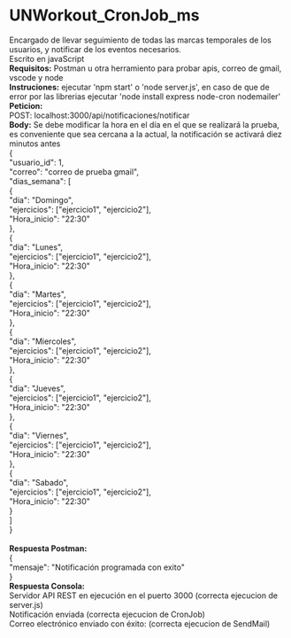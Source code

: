 # UNWorkout_CronJob_ms
Encargado de llevar seguimiento de todas las marcas temporales de los usuarios, y notificar de los eventos necesarios.<br>
Escrito en javaScript <br>
**Requisitos:** Postman u otra herramiento para probar apis, correo de gmail, vscode y node <br>
**Instruciones:** ejecutar 'npm start' o 'node server.js', en caso de que de error por las librerias ejecutar 'node install express node-cron nodemailer'<br>
**Peticion:** <br>
POST: localhost:3000/api/notificaciones/notificar<br>
**Body:** Se debe modificar la hora en el día en el que se realizará la prueba, es conveniente que sea cercana a la actual, la notificación se activará diez minutos antes<br>
{<br>
    "usuario_id": 1,<br>
    "correo": "correo de prueba gmail",<br>
    "dias_semana": [<br>
        {<br>
        "dia": "Domingo",<br>
        "ejercicios": ["ejercicio1", "ejercicio2"],<br>
        "Hora_inicio": "22:30"<br>
        },<br>
        {<br>
        "dia": "Lunes",<br>
        "ejercicios": ["ejercicio1", "ejercicio2"],<br>
        "Hora_inicio": "22:30"<br>
        },<br>
        {<br>
        "dia": "Martes",<br>
        "ejercicios": ["ejercicio1", "ejercicio2"],<br>
        "Hora_inicio": "22:30"<br>
        },<br>
        {<br>
        "dia": "Miercoles",<br>
        "ejercicios": ["ejercicio1", "ejercicio2"],<br>
        "Hora_inicio": "22:30"<br>
        },<br>
        {<br>
        "dia": "Jueves",<br>
        "ejercicios": ["ejercicio1", "ejercicio2"],<br>
        "Hora_inicio": "22:30"<br>
        },<br>
        {<br>
        "dia": "Viernes",<br>
        "ejercicios": ["ejercicio1", "ejercicio2"],<br>
        "Hora_inicio": "22:30"<br>
        },<br>
        {<br>
        "dia": "Sabado",<br>
        "ejercicios": ["ejercicio1", "ejercicio2"],<br>
        "Hora_inicio": "22:30"<br>
        }<br>
    ]<br>
}<br><br>
**Respuesta Postman:** <br>
{<br>
    "mensaje": "Notificación programada con exito"<br>
}<br>
**Respuesta Consola:** <br>
Servidor API REST en ejecución en el puerto 3000 (correcta ejecucion de server.js) <br>
Notificación enviada (correcta ejecucion de CronJob) <br>
Correo electrónico enviado con éxito: (correcta ejecucion de SendMail)<br>
